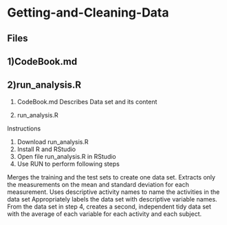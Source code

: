 # Getting-and-Cleaning-Data

## Files
## 1)CodeBook.md
## 2)run_analysis.R

1) CodeBook.md
Describes Data set and its content

2) run_analysis.R

Instructions
1) Download run_analysis.R
2) Install R and RStudio
3) Open file run_analysis.R in RStudio
4) Use RUN to perform following steps

Merges the training and the test sets to create one data set.
Extracts only the measurements on the mean and standard deviation for each measurement.
Uses descriptive activity names to name the activities in the data set
Appropriately labels the data set with descriptive variable names.
From the data set in step 4, creates a second, independent tidy data set with the average of each variable for each activity and each subject.
